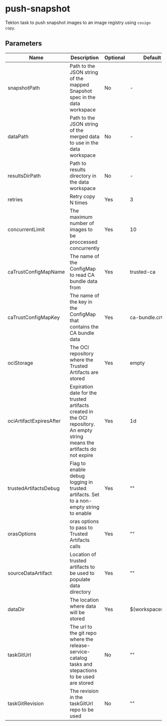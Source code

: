 # push-snapshot

Tekton task to push snapshot images to an image registry using `cosign copy`.

## Parameters

| Name                    | Description                                                                                                                | Optional | Default value           |
|-------------------------|----------------------------------------------------------------------------------------------------------------------------|----------|-------------------------|
| snapshotPath            | Path to the JSON string of the mapped Snapshot spec in the data workspace                                                  | No       | -                       |
| dataPath                | Path to the JSON string of the merged data to use in the data workspace                                                    | No       | -                       |
| resultsDirPath          | Path to results directory in the data workspace                                                                            | No       | -                       |
| retries                 | Retry copy N times                                                                                                         | Yes      | 3                       |
| concurrentLimit         | The maximum number of images to be proccessed concurrently                                                                 | Yes      | 10                      |
| caTrustConfigMapName    | The name of the ConfigMap to read CA bundle data from                                                                      | Yes      | trusted-ca              |
| caTrustConfigMapKey     | The name of the key in the ConfigMap that contains the CA bundle data                                                      | Yes      | ca-bundle.crt           |
| ociStorage              | The OCI repository where the Trusted Artifacts are stored                                                                  | Yes      | empty                   |
| ociArtifactExpiresAfter | Expiration date for the trusted artifacts created in the OCI repository. An empty string means the artifacts do not expire | Yes      | 1d                      |
| trustedArtifactsDebug   | Flag to enable debug logging in trusted artifacts. Set to a non-empty string to enable                                     | Yes      | ""                      |
| orasOptions             | oras options to pass to Trusted Artifacts calls                                                                            | Yes      | ""                      |
| sourceDataArtifact      | Location of trusted artifacts to be used to populate data directory                                                        | Yes      | ""                      |
| dataDir                 | The location where data will be stored                                                                                     | Yes      | $(workspaces.data.path) |
| taskGitUrl              | The url to the git repo where the release-service-catalog tasks and stepactions to be used are stored                      | No       | ""                      |
| taskGitRevision         | The revision in the taskGitUrl repo to be used                                                                             | No       | ""                      |
